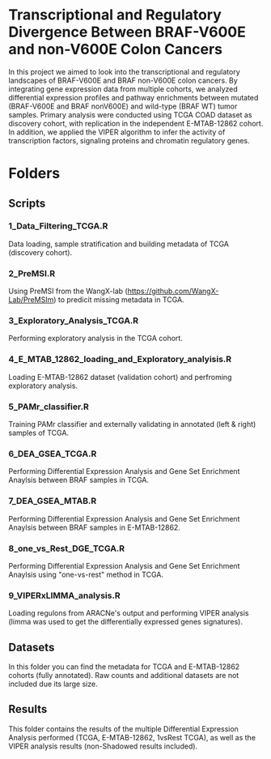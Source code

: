 # Transcriptional and Regulatory Divergence Between BRAF-V600E and non-V600E Colon Cancers
In this project we aimed to look into the transcriptional and regulatory landscapes of BRAF-V600E and BRAF non-V600E colon cancers. By integrating gene expression data from multiple cohorts, we analyzed differential expression profiles and pathway enrichments between mutated (BRAF-V600E and BRAF nonV600E) and wild-type (BRAF WT) tumor samples. Primary analysis were conducted using TCGA COAD dataset as discovery cohort, with replication in the independent E-MTAB-12862 cohort. In addition, we applied the VIPER algorithm to infer the activity of transcription factors, signaling proteins and chromatin regulatory genes.

# Folders

## Scripts

### 1_Data_Filtering_TCGA.R

Data loading, sample stratification and building metadata of TCGA (discovery cohort).

### 2_PreMSI.R

Using PreMSI from the WangX-lab (https://github.com/WangX-Lab/PreMSIm) to predicit missing metadata in TCGA.

### 3_Exploratory_Analysis_TCGA.R

Performing exploratory analysis in the TCGA cohort.

### 4_E_MTAB_12862_loading_and_Exploratory_analyisis.R

Loading E-MTAB-12862 dataset (validation cohort) and perfroming exploratory analysis.

### 5_PAMr_classifier.R

Training PAMr classifier and externally validating in annotated (left & right) samples of TCGA.

### 6_DEA_GSEA_TCGA.R

Performing Differential Expression Analysis and Gene Set Enrichment Anaylsis between BRAF samples in TCGA.

### 7_DEA_GSEA_MTAB.R

Performing Differential Expression Analysis and Gene Set Enrichment Anaylsis between BRAF samples in E-MTAB-12862.

### 8_one_vs_Rest_DGE_TCGA.R

Performing Differential Expression Analysis and Gene Set Enrichment Anaylsis using "one-vs-rest" method in TCGA.

### 9_VIPERxLIMMA_analysis.R

Loading regulons from ARACNe's output and performing VIPER analysis (limma was used to get the differentially expressed genes signatures).

## Datasets

In this folder you can find the metadata for TCGA and E-MTAB-12862 cohorts (fully annotated). Raw counts and additional datasets are not included due its large size.

## Results

This folder contains the results of the multiple Differential Expression Analysis performed (TCGA, E-MTAB-12862, 1vsRest TCGA), as well as the VIPER analysis results (non-Shadowed results included).




